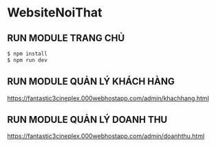# WebsiteNoiThat

##  RUN MODULE TRANG CHỦ

```bash
$ npm install
$ npm run dev
```
##  RUN MODULE QUẢN LÝ KHÁCH HÀNG
https://fantastic3cineplex.000webhostapp.com/admin/khachhang.html

## RUN MODULE QUẢN LÝ DOANH THU
https://fantastic3cineplex.000webhostapp.com/admin/doanhthu.html
